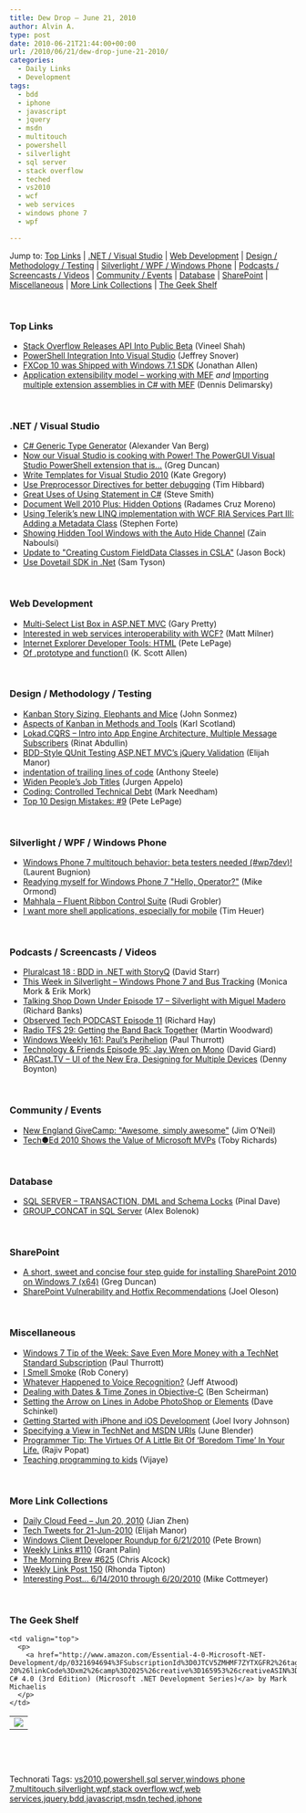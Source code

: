 ```yaml
---
title: Dew Drop – June 21, 2010
author: Alvin A.
type: post
date: 2010-06-21T21:44:00+00:00
url: /2010/06/21/dew-drop-june-21-2010/
categories:
  - Daily Links
  - Development
tags:
  - bdd
  - iphone
  - javascript
  - jquery
  - msdn
  - multitouch
  - powershell
  - silverlight
  - sql server
  - stack overflow
  - teched
  - vs2010
  - wcf
  - web services
  - windows phone 7
  - wpf

---
```

Jump to: [Top Links][1] | [.NET / Visual Studio][2] | [Web Development][3] | [Design / Methodology / Testing][4] | [Silverlight / WPF / Windows Phone][5] | [Podcasts / Screencasts / Videos][6] | [Community / Events][7] | [Database][8] | [SharePoint][9] | [Miscellaneous][10] | [More Link Collections][11] | [The Geek Shelf][12] 

&#160;

### <a name="top"></a>Top Links

  * [Stack Overflow Releases API Into Public Beta][13] (Vineel Shah)
  * [PowerShell Integration Into Visual Studio][14] (Jeffrey Snover)
  * [FXCop 10 was Shipped with Windows 7.1 SDK][15] (Jonathan Allen)
  * [Application extensibility model – working with MEF][16] _and_&#160;[Importing multiple extension assemblies in C# with MEF][17] (Dennis Delimarsky)

&#160;

### <a name="dotnet"></a>.NET / Visual Studio

  * [C# Generic Type Generator][18] (Alexander Van Berg)
  * [Now our Visual Studio is cooking with Power! The PowerGUI Visual Studio PowerShell extension that is…][19] (Greg Duncan)
  * [Write Templates for Visual Studio 2010][20] (Kate Gregory)
  * [Use Preprocessor Directives for better debugging][21] (Tim Hibbard)
  * [Great Uses of Using Statement in C#][22] (Steve Smith)
  * [Document Well 2010 Plus: Hidden Options][23] (Radames Cruz Moreno)
  * [Using Telerik’s new LINQ implementation with WCF RIA Services Part III: Adding a Metadata Class][24] (Stephen Forte)
  * [Showing Hidden Tool Windows with the Auto Hide Channel][25] (Zain Naboulsi)
  * [Update to "Creating Custom FieldData Classes in CSLA"][26] (Jason Bock)
  * [Use Dovetail SDK in .Net][27] (Sam Tyson)

&#160;

### <a name="web"></a>Web Development

  * [Multi-Select List Box in ASP.NET MVC][28] (Gary Pretty)
  * [Interested in web services interoperability with WCF?][29] (Matt Milner)
  * [Internet Explorer Developer Tools: HTML][30] (Pete LePage)
  * [Of .prototype and function()][31] (K. Scott Allen)

&#160;

### <a name="design"></a>Design / Methodology / Testing

  * [Kanban Story Sizing, Elephants and Mice][32] (John Sonmez)
  * [Aspects of Kanban in Methods and Tools][33] (Karl Scotland)
  * [Lokad.CQRS &#8211; Intro into App Engine Architecture, Multiple Message Subscribers][34] (Rinat Abdullin)
  * [BDD-Style QUnit Testing ASP.NET MVC’s jQuery Validation][35] (Elijah Manor)
  * [indentation of trailing lines of code][36] (Anthony Steele)
  * [Widen People&#8217;s Job Titles][37] (Jurgen Appelo)
  * [Coding: Controlled Technical Debt][38] (Mark Needham)
  * [Top 10 Design Mistakes: #9][39] (Pete LePage)

&#160;

### <a name="silverlight"></a>Silverlight / WPF / Windows Phone

  * [Windows Phone 7 multitouch behavior: beta testers needed (#wp7dev)!][40] (Laurent Bugnion)
  * [Readying myself for Windows Phone 7 "Hello, Operator?"][41] (Mike Ormond)
  * [Mahhala – Fluent Ribbon Control Suite][42] (Rudi Grobler)
  * [I want more shell applications, especially for mobile][43] (Tim Heuer)

&#160;

### <a name="podcasts"></a>Podcasts / Screencasts / Videos

  * [Pluralcast 18 : BDD in .NET with StoryQ][44] (David Starr)
  * [This Week in Silverlight – Windows Phone 7 and Bus Tracking][45] (Monica Mork & Erik Mork)
  * [Talking Shop Down Under Episode 17 &#8211; Silverlight with Miguel Madero][46] (Richard Banks)
  * [Observed Tech PODCAST Episode 11][47] (Richard Hay)
  * [Radio TFS 29: Getting the Band Back Together][48] (Martin Woodward)
  * [Windows Weekly 161: Paul&#8217;s Perihelion][49] (Paul Thurrott)
  * [Technology & Friends Episode 95: Jay Wren on Mono][50] (David Giard)
  * [ARCast.TV &#8211; UI of the New Era, Designing for Multiple Devices][51] (Denny Boynton)

&#160;

### <a name="events"></a>Community / Events

  * [New England GiveCamp: "Awesome, simply awesome"][52] (Jim O’Neil)
  * [Tech●Ed 2010 Shows the Value of Microsoft MVPs][53] (Toby Richards)

&#160;

### <a name="db"></a>Database

  * [SQL SERVER – TRANSACTION, DML and Schema Locks][54] (Pinal Dave)
  * [GROUP_CONCAT in SQL Server][55] (Alex Bolenok)

&#160;

### <a name="sp"></a>SharePoint

  * [A short, sweet and concise four step guide for installing SharePoint 2010 on Windows 7 (x64)][56] (Greg Duncan)
  * [SharePoint Vulnerability and Hotfix Recommendations][57] (Joel Oleson)

&#160;

### <a name="misc"></a>Miscellaneous

  * [Windows 7 Tip of the Week: Save Even More Money with a TechNet Standard Subscription][58] (Paul Thurrott)
  * [I Smell Smoke][59] (Rob Conery)
  * [Whatever Happened to Voice Recognition?][60] (Jeff Atwood)
  * [Dealing with Dates & Time Zones in Objective-C][61] (Ben Scheirman)
  * [Setting the Arrow on Lines in Adobe PhotoShop or Elements][62] (Dave Schinkel)
  * [Getting Started with iPhone and iOS Development][63] (Joel Ivory Johnson)
  * [Specifying a View in TechNet and MSDN URIs][64] (June Blender)
  * [Programmer Tip: The Virtues Of A Little Bit Of &#8216;Boredom Time&#8217; In Your Life.][65] (Rajiv Popat)
  * [Teaching programming to kids][66] (Vijaye)

&#160;

### <a name="links"></a>More Link Collections

  * [Daily Cloud Feed &#8211; Jun 20, 2010][67] (Jian Zhen)
  * [Tech Tweets for 21-Jun-2010][68] (Elijah Manor)
  * [Windows Client Developer Roundup for 6/21/2010][69] (Pete Brown)
  * [Weekly Links #110][70] (Grant Palin)
  * [The Morning Brew #625][71] (Chris Alcock)
  * [Weekly Link Post 150][72] (Rhonda Tipton)
  * [Interesting Post&#8230; 6/14/2010 through 6/20/2010][73] (Mike Cottmeyer)

&#160;

### <a name="shelf"></a>The Geek Shelf

<table border="0" cellspacing="0" cellpadding="0">
  <tr>
    <td>
      <img data-recalc-dims="1" decoding="async" src="https://i0.wp.com/ecx.images-amazon.com/images/I/41atgpWqRWL._SL160_.jpg?w=660" />
    </td>
    
    <td valign="top">
      <p>
        <a href="http://www.amazon.com/Essential-4-0-Microsoft-NET-Development/dp/0321694694%3FSubscriptionId%3D0JTCV5ZMHMF7ZYTXGFR2%26tag%3Dalvinashcraft-20%26linkCode%3Dxm2%26camp%3D2025%26creative%3D165953%26creativeASIN%3D0321694694">Essential C# 4.0 (3rd Edition) (Microsoft .NET Development Series)</a> by Mark Michaelis
      </p>
    </td>
  </tr>
</table>

&#160;

<div style="padding-bottom: 0px; margin: 0px; padding-left: 0px; padding-right: 0px; display: inline; float: none; padding-top: 0px" id="scid:C16BAC14-9A3D-4c50-9394-FBFEF7A93539:ac98300a-480b-4837-8002-e6094691eae6" class="wlWriterEditableSmartContent">
  <!--dotnetkickit-->
</div>

&#160;

<div style="padding-bottom: 0px; margin: 0px; padding-left: 0px; padding-right: 0px; display: inline; float: none; padding-top: 0px" id="scid:0767317B-992E-4b12-91E0-4F059A8CECA8:24920af7-6d97-4ed2-be2d-93427720a701" class="wlWriterEditableSmartContent">
  Technorati Tags: <a href="http://technorati.com/tags/vs2010" rel="tag">vs2010</a>,<a href="http://technorati.com/tags/powershell" rel="tag">powershell</a>,<a href="http://technorati.com/tags/sql+server" rel="tag">sql server</a>,<a href="http://technorati.com/tags/windows+phone+7" rel="tag">windows phone 7</a>,<a href="http://technorati.com/tags/multitouch" rel="tag">multitouch</a>,<a href="http://technorati.com/tags/silverlight" rel="tag">silverlight</a>,<a href="http://technorati.com/tags/wpf" rel="tag">wpf</a>,<a href="http://technorati.com/tags/stack+overflow" rel="tag">stack overflow</a>,<a href="http://technorati.com/tags/wcf" rel="tag">wcf</a>,<a href="http://technorati.com/tags/web+services" rel="tag">web services</a>,<a href="http://technorati.com/tags/jquery" rel="tag">jquery</a>,<a href="http://technorati.com/tags/bdd" rel="tag">bdd</a>,<a href="http://technorati.com/tags/javascript" rel="tag">javascript</a>,<a href="http://technorati.com/tags/msdn" rel="tag">msdn</a>,<a href="http://technorati.com/tags/teched" rel="tag">teched</a>,<a href="http://technorati.com/tags/iphone" rel="tag">iphone</a>
</div>

 [1]: https://morningdew-bpc6g3a0fgaxdxcu.eastus2-01.azurewebsites.net/#top
 [2]: https://morningdew-bpc6g3a0fgaxdxcu.eastus2-01.azurewebsites.net/#dotnet
 [3]: https://morningdew-bpc6g3a0fgaxdxcu.eastus2-01.azurewebsites.net/#web
 [4]: https://morningdew-bpc6g3a0fgaxdxcu.eastus2-01.azurewebsites.net/#design
 [5]: https://morningdew-bpc6g3a0fgaxdxcu.eastus2-01.azurewebsites.net/#silverlight
 [6]: https://morningdew-bpc6g3a0fgaxdxcu.eastus2-01.azurewebsites.net/#podcasts
 [7]: https://morningdew-bpc6g3a0fgaxdxcu.eastus2-01.azurewebsites.net/#events
 [8]: https://morningdew-bpc6g3a0fgaxdxcu.eastus2-01.azurewebsites.net/#db
 [9]: https://morningdew-bpc6g3a0fgaxdxcu.eastus2-01.azurewebsites.net/#sp
 [10]: https://morningdew-bpc6g3a0fgaxdxcu.eastus2-01.azurewebsites.net/#misc
 [11]: https://morningdew-bpc6g3a0fgaxdxcu.eastus2-01.azurewebsites.net/#links
 [12]: https://morningdew-bpc6g3a0fgaxdxcu.eastus2-01.azurewebsites.net/#shelf
 [13]: http://feedproxy.google.com/~r/ProgrammableWeb/~3/ci4IcM7CKx0/
 [14]: http://blogs.msdn.com/b/powershell/archive/2010/06/21/powershell-integration-into-visual-studio.aspx
 [15]: http://www.infoq.com/news/2010/06/FXCop-10
 [16]: http://feeds.dzone.com/~r/zones/dotnet/~3/XR-fiDhN-CM/application-extensibility
 [17]: http://feeds.dzone.com/~r/zones/dotnet/~3/hnV6WJDmFFk/importing-multiple-extension
 [18]: http://www.codeproject.com/KB/cs/GenericTypeGenerator.aspx
 [19]: http://coolthingoftheday.blogspot.com/2010/06/now-our-visual-studio-is-cooking-with.html
 [20]: http://www.codeproject.com/KB/macros/VSExtnsnsTemplates2010.aspx
 [21]: http://feedproxy.google.com/~r/TimHibbard/~3/eOfep14opSk/use-preprocessor-directives-for-better-debugging.aspx
 [22]: http://stevesmithblog.com/blog/great-uses-of-using-statement-in-c/
 [23]: http://blogs.msdn.com/b/visualstudio/archive/2010/06/21/document-well-2010-plus-hidden-options.aspx
 [24]: http://feedproxy.google.com/~r/StephenFortesBlog/~3/9yTyIynA6Dw/PermaLink,guid,17ecc3b1-3250-4e8a-b955-4492a405d9f7.aspx
 [25]: http://feedproxy.google.com/~r/zainnab/~3/kHM-7r6syeA/showing-hidden-tool-windows-with-the-auto-hide-channel-vstiptool0037.aspx
 [26]: http://www.jasonbock.net/JB/Default.aspx?blog=entry.32605003899848e9978c27f63731c8cd
 [27]: http://blogs.dovetailsoftware.com/blogs/styson/archive/2010/06/21/use-dovetail-sdk-in-net.aspx
 [28]: http://blog.garypretty.co.uk/index.php/2010/02/26/multi-select-list-box-in-asp-net-mvc/
 [29]: http://www.pluralsight-training.net/community/blogs/matt/archive/2010/06/21/interested-in-web-services-interoperability-with-wcf.aspx
 [30]: http://feedproxy.google.com/~r/PeteLePage/~3/xo8sUKuakUI/
 [31]: http://odetocode.com/Blogs/scott/archive/2010/06/18/of-prototype-and-function.aspx
 [32]: http://simpleprogrammer.com/2010/06/21/kanban-story-sizing-elephants-and-mice/
 [33]: http://availagility.co.uk/2010/06/20/aspects-of-kanban-in-methods-and-tools/
 [34]: http://feeds.abdullin.com/~r/RinatAbdullin/~3/0tdX1LK6Y1A/lokadcqrs-intro-into-app-engine-architecture-multiple-messag.html
 [35]: http://elijahmanor.com/webdevdotnet/post.aspx?id=2f0d7b62-d047-44c5-afa4-c14c629d1dfa
 [36]: http://www.anthonysteele.co.uk/blog/indentation-of-trailing-lines-of-code
 [37]: http://feedproxy.google.com/~r/noop/~3/SZR-B3UrAbA/widen-peoples-job-titles.html
 [38]: http://feedproxy.google.com/~r/MarkNeedham/~3/Xzfe31yXF0Y/
 [39]: http://feedproxy.google.com/~r/PeteLePage/~3/X6llskQQqDE/
 [40]: http://feedproxy.google.com/~r/galasoft/~3/89uRcRT6rWs/windows-phone-7-multitouch-behavior-beta-testers-needed-wp7dev.aspx
 [41]: http://feedproxy.google.com/~r/mikeormond/~3/BkxfR_DLy5w/readying-myself-for-windows-phone-7-quot-hello-operator-quot.aspx
 [42]: http://feedproxy.google.com/~r/RudiGroblerInTheCloud/~3/u74jANFk5Ss/mahhala--fluent-ribbon-control-suite
 [43]: http://feeds.timheuer.com/~r/timheuer/~3/Mj5cxnSAu_M/i-want-more-shell-applications.aspx
 [44]: http://feedproxy.google.com/~r/pluralcast/~3/LP4nsTFSJrM/pluralcast-18-bdd-in-net-with-storyq.aspx
 [45]: http://feeds.sparklingclient.com/~r/SparklingClient/~3/jNS8ZIDmgiE/
 [46]: http://feedproxy.google.com/~r/TalkingShopDownUnder/~3/2S_YIXtjJm0/episode-17-silverlight-with-miguel.html
 [47]: http://www.windowsobserver.com/2010/06/20/observed-tech-podcast-episode-11/
 [48]: http://feedproxy.google.com/~r/radiotfs/~3/6TpUlJvoJok/radiotfs_029.mp3
 [49]: http://www.winsupersite.com/podcast#161
 [50]: http://feedproxy.google.com/~r/TechnologyAndFriends/~3/9W_0WVWLtY4/tf095.aspx
 [51]: http://feedproxy.google.com/~r/DennyBoynton/~3/40ppnz-Z9FI/post.aspx
 [52]: http://blogs.msdn.com/b/jimoneil/archive/2010/06/21/new-england-givecamp-quot-awesome-simply-awesome-quot.aspx
 [53]: http://blogs.technet.com/b/microsoft_blog/archive/2010/06/21/tech-ed-2010-shows-the-value-of-microsoft-mvps.aspx
 [54]: http://blog.sqlauthority.com/2010/06/21/sql-server-transaction-dml-and%c2%a0schema%c2%a0locks/
 [55]: http://explainextended.com/2010/06/21/group_concat-in-sql-server/
 [56]: http://coolthingoftheday.blogspot.com/2010/06/short-sweet-and-concise-four-step-guide.html
 [57]: http://feedproxy.google.com/~r/JoelsSharepointLand/~3/LIskb7KfW9A/ViewPost.aspx
 [58]: http://www.winsupersite.com/win7/totw/technet2.asp
 [59]: http://feedproxy.google.com/~r/wekeroad/EeKc/~3/ddh73y7QDSs/i-smell-smoke
 [60]: http://www.codinghorror.com/blog/2010/06/whatever-happened-to-voice-recognition.html
 [61]: http://feedproxy.google.com/~r/flux88/~3/6InVWsIa09c/
 [62]: http://feedproxy.google.com/~r/CodeZest/~3/5njrT_5anYM/setting-the-arrow-on-lines-in-adobe-photoshop-or-elements.aspx
 [63]: http://www.codeproject.com/KB/iPhone/iOSGetStarted00.aspx
 [64]: http://blogs.msdn.com/b/powershell/archive/2010/06/21/specifying-a-view-in-technet-and-msdn-uris.aspx
 [65]: http://www.thousandtyone.com/blog/ProgrammerTipTheVirtuesOfALittleBitOfBoredomTimeInYourLife.aspx
 [66]: http://blogs.msdn.com/b/smallbasic/archive/2010/06/21/teaching-programming-to-kids.aspx
 [67]: http://feedproxy.google.com/~r/onsaas/~3/d43jMZRvPCs/
 [68]: http://elijahmanor.com/webdevdotnet/post.aspx?id=bcb933fb-2306-4939-9e8c-d3b6270e70eb
 [69]: http://feedproxy.google.com/~r/PeteBrown/~3/KXD4rFs90QY/windows-client-developer-roundup-for-6-21-2010
 [70]: http://grantpalin.com/2010/06/20/weekly-links-110/
 [71]: http://feedproxy.google.com/~r/ReflectivePerspective/~3/P8NmUwsY5ak/
 [72]: http://rhondatipton.net/2010/06/20/weekly-link-post-150/
 [73]: http://feedproxy.google.com/~r/LeadingAgile/~3/9lGKU7o3mjU/interesting-post-6142010-through.html